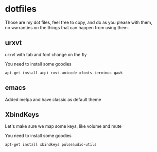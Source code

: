 # dotfiles
Those are my dot files, feel free to copy, and do as you please with them, no
warranties on the things that can happen from using them.

## urxvt

urxvt with tab and font change on the fly

You need to install some goodies

```
apt-get install acpi rxvt-unicode xfonts-terminus gawk
```

## emacs

Added melpa and have classic as default theme

## XbindKeys

Let's make sure we map some keys, like volume and mute
 
You need to install some goodies

```
apt-get install xbindkeys pulseaudio-utils
```

